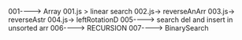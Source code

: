 001----> Array
001.js > linear search
002.js-> reverseAnArr
003.js-> reverseAstr
004.js-> leftRotationD
005----> search del and insert in unsorted arr
006----> RECURSION
007----> BinarySearch
